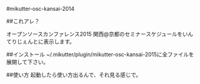 #mikutter-osc-kansai-2014

##これアレ？

オープンソースカンファレンス2015 関西@京都のセミナースケジュールをいんてりじぇんとに表示します。

##インストール
~/.mikutter/plugin/mikutter-osc-kansai-2015に全ファイルを展開して下さい。

##使い方
起動したら使い方出るんで、それ見る感じで。
